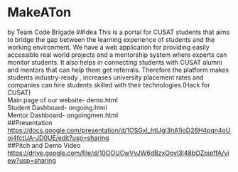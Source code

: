 # MakeATon
by Team Code Brigade 
##Idea 
This is a portal for CUSAT students that aims to bridge the gap between the learning experience of students and the working environment. We have a web application for providing easily accessible real world projects and a mentorship system where experts can monitor students. It also helps in connecting students with CUSAT alumni and mentors that can help them get referrals. Therefore the platform makes students industry-ready , increases university placement rates and companies can hire students skilled with their technologies.(Hack for CUSAT)  
Main page of our website- demo.html  
Student Dashboard- ongoing.html  
Mentor Dashboard- ongoingmen.html  
##Presentation 
https://docs.google.com/presentation/d/1OSGxl_htlJgi3hA1ioD26H4pqn4oUoi4fctUA-JD0UE/edit?usp=sharing  
##Pitch and Demo Video 
https://drive.google.com/file/d/10OOUCwVvJW6dBzxOoyl3l48bOZpipffA/view?usp=sharing
